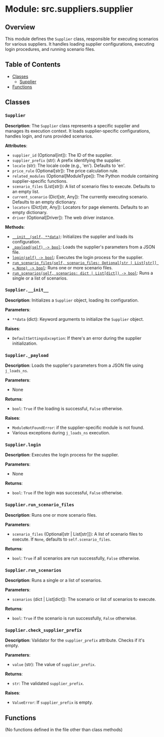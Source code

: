 # Module: src.suppliers.supplier

## Overview

This module defines the `Supplier` class, responsible for executing scenarios for various suppliers. It handles loading supplier configurations, executing login procedures, and running scenario files.

## Table of Contents

* [Classes](#classes)
    * [Supplier](#supplier)
* [Functions](#functions)


## Classes

### `Supplier`

**Description**: The `Supplier` class represents a specific supplier and manages its execution context. It loads supplier-specific configurations, handles login, and runs provided scenarios.

**Attributes**:

- `supplier_id` (Optional[int]): The ID of the supplier.
- `supplier_prefix` (str): A prefix identifying the supplier.
- `locale` (str): The locale code (e.g., 'en'). Defaults to 'en'.
- `price_rule` (Optional[str]): The price calculation rule.
- `related_modules` (Optional[ModuleType]): The Python module containing supplier-specific functions.
- `scenario_files` (List[str]): A list of scenario files to execute. Defaults to an empty list.
- `current_scenario` (Dict[str, Any]): The currently executing scenario. Defaults to an empty dictionary.
- `locators` (Dict[str, Any]): Locators for page elements. Defaults to an empty dictionary.
- `driver` (Optional[Driver]): The web driver instance.


**Methods**:

- [`__init__(self, **data)`](#__init__): Initializes the supplier and loads its configuration.
- [`_payload(self) -> bool`](#_payload): Loads the supplier's parameters from a JSON file.
- [`login(self) -> bool`](#login): Executes the login process for the supplier.
- [`run_scenario_files(self, scenario_files: Optional[str | List[str]] = None) -> bool`](#run_scenario_files): Runs one or more scenario files.
- [`run_scenarios(self, scenarios: dict | List[dict]) -> bool`](#run_scenarios): Runs a single or a list of scenarios.

### `Supplier.__init__`

**Description**: Initializes a `Supplier` object, loading its configuration.

**Parameters**:

- `**data` (dict): Keyword arguments to initialize the `Supplier` object.


**Raises**:
- `DefaultSettingsException`: If there's an error during the supplier initialization.


### `Supplier._payload`

**Description**: Loads the supplier's parameters from a JSON file using `j_loads_ns`.

**Parameters**:
  - None

**Returns**:
- `bool`: `True` if the loading is successful, `False` otherwise.


**Raises**:
- `ModuleNotFoundError`: if the supplier-specific module is not found.
- Various exceptions during `j_loads_ns` execution.



### `Supplier.login`

**Description**: Executes the login process for the supplier.

**Parameters**:
  - None

**Returns**:
- `bool`: `True` if the login was successful, `False` otherwise.


### `Supplier.run_scenario_files`

**Description**: Runs one or more scenario files.

**Parameters**:

- `scenario_files` (Optional[str | List[str]]): A list of scenario files to execute. If `None`, defaults to `self.scenario_files`.

**Returns**:
- `bool`: `True` if all scenarios are run successfully, `False` otherwise.


### `Supplier.run_scenarios`

**Description**: Runs a single or a list of scenarios.

**Parameters**:

- `scenarios` (dict | List[dict]): The scenario or list of scenarios to execute.

**Returns**:
- `bool`: `True` if the scenario is run successfully, `False` otherwise.


### `Supplier.check_supplier_prefix`

**Description**: Validator for the `supplier_prefix` attribute. Checks if it's empty.

**Parameters**:

- `value` (str): The value of `supplier_prefix`.

**Returns**:
- `str`: The validated `supplier_prefix`.

**Raises**:

- `ValueError`: If `supplier_prefix` is empty.


## Functions

(No functions defined in the file other than class methods)